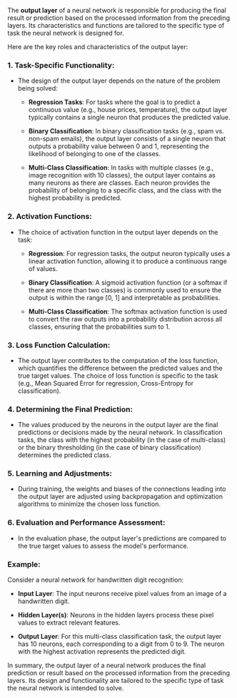 The **output layer** of a neural network is responsible for producing the final result or prediction based on the processed information from the preceding layers. Its characteristics and functions are tailored to the specific type of task the neural network is designed for.

Here are the key roles and characteristics of the output layer:

### 1. **Task-Specific Functionality**:

- The design of the output layer depends on the nature of the problem being solved:

   - **Regression Tasks**: For tasks where the goal is to predict a continuous value (e.g., house prices, temperature), the output layer typically contains a single neuron that produces the predicted value.

   - **Binary Classification**: In binary classification tasks (e.g., spam vs. non-spam emails), the output layer consists of a single neuron that outputs a probability value between 0 and 1, representing the likelihood of belonging to one of the classes.

   - **Multi-Class Classification**: In tasks with multiple classes (e.g., image recognition with 10 classes), the output layer contains as many neurons as there are classes. Each neuron provides the probability of belonging to a specific class, and the class with the highest probability is predicted.

### 2. **Activation Functions**:

- The choice of activation function in the output layer depends on the task:

   - **Regression**: For regression tasks, the output neuron typically uses a linear activation function, allowing it to produce a continuous range of values.

   - **Binary Classification**: A sigmoid activation function (or a softmax if there are more than two classes) is commonly used to ensure the output is within the range [0, 1] and interpretable as probabilities.

   - **Multi-Class Classification**: The softmax activation function is used to convert the raw outputs into a probability distribution across all classes, ensuring that the probabilities sum to 1.

### 3. **Loss Function Calculation**:

- The output layer contributes to the computation of the loss function, which quantifies the difference between the predicted values and the true target values. The choice of loss function is specific to the task (e.g., Mean Squared Error for regression, Cross-Entropy for classification).

### 4. **Determining the Final Prediction**:

- The values produced by the neurons in the output layer are the final predictions or decisions made by the neural network. In classification tasks, the class with the highest probability (in the case of multi-class) or the binary thresholding (in the case of binary classification) determines the predicted class.

### 5. **Learning and Adjustments**:

- During training, the weights and biases of the connections leading into the output layer are adjusted using backpropagation and optimization algorithms to minimize the chosen loss function.

### 6. **Evaluation and Performance Assessment**:

- In the evaluation phase, the output layer's predictions are compared to the true target values to assess the model's performance.

### Example:

Consider a neural network for handwritten digit recognition:

- **Input Layer**: The input neurons receive pixel values from an image of a handwritten digit.

- **Hidden Layer(s)**: Neurons in the hidden layers process these pixel values to extract relevant features.

- **Output Layer**: For this multi-class classification task, the output layer has 10 neurons, each corresponding to a digit from 0 to 9. The neuron with the highest activation represents the predicted digit.

In summary, the output layer of a neural network produces the final prediction or result based on the processed information from the preceding layers. Its design and functionality are tailored to the specific type of task the neural network is intended to solve.
